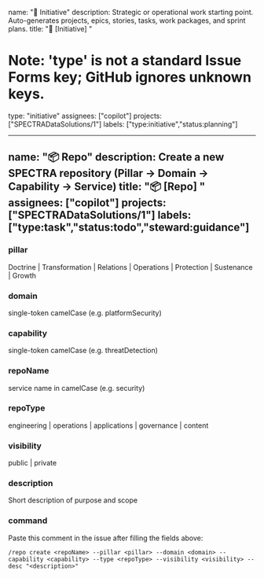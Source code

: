 name: "🚀 Initiative"
description: Strategic or operational work starting point. Auto-generates projects, epics, stories, tasks, work packages, and sprint plans.
title: "🚀 [Initiative] <shortTitle>"
# Note: 'type' is not a standard Issue Forms key; GitHub ignores unknown keys.
type: "initiative"
assignees: ["copilot"]
projects: ["SPECTRADataSolutions/1"]
labels: ["type:initiative","status:planning"]

---
name: "📦 Repo"
description: Create a new SPECTRA repository (Pillar → Domain → Capability → Service)
title: "📦 [Repo] <repoName>"
assignees: ["copilot"]
projects: ["SPECTRADataSolutions/1"]
labels: ["type:task","status:todo","steward:guidance"]
---

### pillar
Doctrine | Transformation | Relations | Operations | Protection | Sustenance | Growth

### domain
single-token camelCase (e.g. platformSecurity)

### capability
single-token camelCase (e.g. threatDetection)

### repoName
service name in camelCase (e.g. security)

### repoType
engineering | operations | applications | governance | content

### visibility
public | private

### description
Short description of purpose and scope

### command
Paste this comment in the issue after filling the fields above:
```
/repo create <repoName> --pillar <pillar> --domain <domain> --capability <capability> --type <repoType> --visibility <visibility> --desc "<description>"
```
